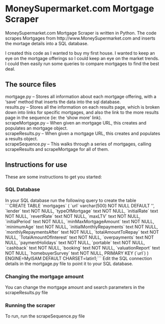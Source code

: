 <h1>MoneySupermarket.com Mortgage Scraper</h1>
MoneySupermarket.com Mortgage Scraper is written in Python. The code scrapes Mortgages from http://www.MoneySupermarket.com and inserts the mortage details into a SQL database.

I created this code as I wanted to buy my first house. I wanted to keep an eye on the mortgage offerings so I could keep an eye on the market trends. I could then easily run some queries to compare mortgages to find the best deal.
 
<h2>The source files</h2>
mortgage.py – Stores all information about each mortgage offering, with a ‘save’ method that inserts the data into the sql database.<br />
results.py – Stores all the information on each results page, which is broken down into links for specific mortgages, and also the link to the more results page in the sequence (ie: the ‘show more’ link).<br />
scrapeMortgage.py – When given an mortgage URL, this creates and populates an mortgage object.<br />
scrapeResults.py – When given a mortgage URL, this creates and populates a results object.<br />
scrapeSequence.py – This walks through a series of mortgages, calling scrapeResults and scrapeMortgage for all of them.<br />

<h2>Instructions for use</h2>
These are some instructions to get you started:
<h3>SQL Database</h3>
In your SQL database run the following query to create the table<br />
```CREATE TABLE `mortgages` (
  `url` varchar(500) NOT NULL DEFAULT '',
  `lender` text NOT NULL,
  `typeOfMortgage` text NOT NULL,
  `initialRate` text NOT NULL,
  `revertRate` text NOT NULL,
  `maxLTV` text NOT NULL,
  `initialPeriod` text NOT NULL,
  `minMaxMortgageAmount` text NOT NULL,
  `minimumAge` text NOT NULL,
  `initialMonthlyRepayments` text NOT NULL,
  `monthlyRepaymentsAfter` text NOT NULL,
  `totalAmountToRepay` text NOT NULL,
  `TotalAmountOfInterest` text NOT NULL,
  `overpayments` text NOT NULL,
  `paymentHolidays` text NOT NULL,
  `portable` text NOT NULL,
  `cashback` text NOT NULL,
  `booking` text NOT NULL,
  `valuationReport` text NOT NULL,
  `homebuyerSurvey` text NOT NULL,
  PRIMARY KEY (`url`)
) ENGINE=MyISAM DEFAULT CHARSET=latin1;```
Edit the SQL connection details in the mortgage.py file to point it to your SQL database.

<h3>Changing the mortgage amount</h3>
You can change the mortgage amount and search parameters in the scrapeResults.py file

<h3>Running the scraper</h3>
To run, run the scrapeSequence.py file